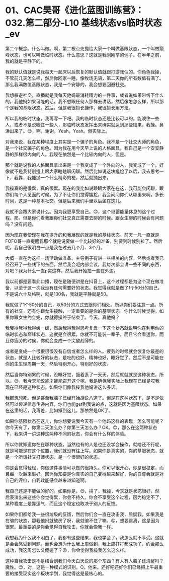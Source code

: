 # 01、CAC昊哥《进化蓝图训练营》：032.第二部分-L10 基线状态vs临时状态_ev

第二个概念。什么叫做。啊，第二根点先抛给大家一个叫做基限状态，一个叫做巅峰状态，也可以叫做临时状态。什么意思？这就是我刚刚举的例子。在半年之前，我的就是平静下的。

我的默认值就是说我每天一起床以后恢复的默认值就跟打游戏似的。你角色我操，不管前几天怎么样，然后你回家一睡，像牧场无语，第二天你的所有数值有满了。那么我满数值基限状态，我是一个安静的，我会想要回避社交。

我想躲避社交，直播就是我每天他妈最消耗精力的一件事，或者说如果带线下什么的，我他妈如果可能的话，我不想跟任何人那样去讲话，然后像怎怎么样，所以那个是我的基限状态。然后。但是我很擅长操作，我很擅长用方法。

所以我的临时状态，我再写一下吧。我的临时状态还是比较可以的。能唬住一些人，或者不是说唬住一些人，那临时状态发挥出来确实就达到那些结果。我操。鼻涕出来了。😊，啊，谢谢。Yeah。Yeah。但实际上。

对我来说，我在某种程度上其实是一个骗子的角色。我不是一个社交大师的角色，是一个社交骗子的角色。因为我在用今天早上说的人格面具，我自己是一个安安静静的那样很内向的人。我现在依然是一个比较内向的人，但是。

那个就是说我的人格面具拿出来是一个我变成了一个外向的人，我变成了一个。好像就不是我特别擅上跟大家瞎瞎聊闲聊。然后比如说这块尴尬了以后，我去思考一下，我靠，我能抛一个什么精彩的梗，然后就抛出来。

我操真的是很累，真的很累。现在的我比如说跟跟大家在在这，我可能会闲聊，跟你们每个人见面的时候，为了不让你们觉得尴尬，我会问问你们从哪里来啊，多长时间，这是一种基本社交。但是后来我们手里以后坐在这儿。

我就不会跟大家说什么。因为我更享受自己。😊，这个继蓄能量休息的这个过程。那。但是你们看我跟你们社交真正需要去聊的时候。跟女生聊的时候会有问题吗？没有问题。

因为现在我使现在我在提升的和我展现的就是我的基线状态。前天一凡一直就是FOFO哥一直提醒我那个就是说要做一个比较好的准备，别要到时候别拉了。然后呢，我自己很明白一点是我在过去几个月、3个月。

大概一直在为这样一场活动做准备。主导例子有讲一些相关的内容，然后或者我已经召开了一些线下的东西。然后我会呃内部会议，我每次都会讲一些不同的东西，对吧？我为什么一直p实这样，然后我开始拍一些在外边。

我以前都是要看此口播，现在是随便讲是在抖音上，这个过程都是为这个现在做准备，以至于这一次我没有任何需要好的状态。我觉得我就是做了1个50分的自己，不是说六十及格啊，就是100名，我就是平静就是50。

我就做了1个50分的自己，以50分的方式去跟你们相处。所以你们要注意一点。所有的社交，还有你跟女生接触，一定重要的是你的基限状态。你什么时候觉得。如果你跟女生约会完，你就得操终于结束了。今天。真他妈？

我我得我得我得缓一缓，然后我得我得思考复盘一下这个状态就说明你在利用你的临时状态和巅峰状态，这就是会很累，你就不可能装一辈子。而且它会看透你，而且你疲劳的时候，你就会变成一个尖酸刻薄的。

或者是变成一个很很很很没有自信或者怎么样的人。疲劳的时候就会恢复你最差的状态，就是人比较好的状态，是吃的也好，精神也好，睡好觉了。然后不是可能在你的生生理周期一天，然后特别开心，特别好的状态。

然后当你特别累的时候，没睡好觉，饿着逛了一天天，然后就就就是这种状态。所以。😊，我今天能改能才能能召开这个呢，我是确保我实际上我现在已经是哎我现在已经是这种状态。如果你们像我操我他妈讲这么多话。

我都想想死。但是甚至我脑子已经开始胡说八道了。但是在这种状态下，是不是依然可以传递信息传递内容，你们也能get到我说的点，这就是因为基限状态。如果在这里的话，我再差，比如掉到这儿，那依然是OK了。

如果你基限状态在这儿，你你想要说我今天有一个他妈这样的表现，怎么可能呢？你今天有了，你第二天怎么办？你第三天怎么办？OK。😊，那么在这两种状态下，我来讲一讲这种这两种不同的状态，你会有什么样的体验。

所以你就知道你在在哪种状态。当然也有的人是也还没学会操作，就啥还不行呢，就是可能是在这个位置，我们就没有往上写。如果你是真实的，你的基限状态，就是一个所谓社交打师状态，是一个很很好的状态。

你是会觉得轻松，你做这件事情可以做的很持久。你可以很开心，你是很稳定，而且每一次越来越好。因为你知要是你真实的自己变得越来越好，你的自尊会就是对自己的评价，自我效能感会越来越知道啊。

我自己还是不能做的好的。如果你是。😊，拼了，我操，今天就是状态很好，然后表演出来这些你会觉得累，你会不持久。你会不享受这个过程，因为稳定不了，某种程度上是靠运气，而且这个稳定也取决于别人的反馈。

如果你们都给我一些很垃圾的反馈，然后你们会一直在攻击我，质疑我。如果我是在骗的状态，那我他妈就破房了呀，我就骗不住了嘛。😡，想要逃离，这是因为很累。最重要的是你会觉得自我攻击，你就会像我一样。

我想我为什么我不明白了，我都有这些结果，我也学会了，我怎么就不享受。这就是会会感受到问题。而也会想为什么我上周做到，我上周打打都成功了，约会那么成功，我这周怎么又傻逼了？😡，你会觉得我操我怎么这么样。

这种自我攻击是不是结合到我们今天白天说的那个东西？有人有人脑子还清醒吗？魔性。😊，对，这是一种模式的识别。O。他来。还好吧还好你们已经把上午最重要的接受现实这个板块学到，我觉得这是最核心的。

